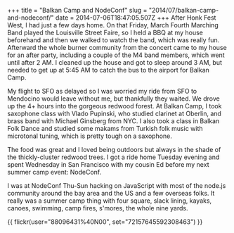 +++
title = "Balkan Camp and NodeConf"
slug = "2014/07/balkan-camp-and-nodeconf/"
date = 2014-07-06T18:47:05.507Z
+++
After Honk Fest West, I had just a few days home. On that Friday, March Fourth Marching Band played the Louisville Street Faire, so I held a BBQ at my house beforehand and then we walked to watch the band, which was really fun. Afterward the whole burner community from the concert came to my house for an after party, including a couple of the M4 band members, which went until after 2 AM. I cleaned up the house and got to sleep around 3 AM, but needed to get up at 5:45 AM to catch the bus to the airport for Balkan Camp.

My flight to SFO as delayed so I was worried my ride from SFO to Mendocino would leave without me, but thankfully they waited. We drove up the 4+ hours into the gorgeous redwood forest. At Balkan Camp, I took saxophone class with Vlado Pupinski, who studied clarinet at Oberlin, and brass band with Michael Ginsberg from NYC. I also took a class in Balkan Folk Dance and studied some makams from Turkish folk music with microtonal tuning, which is pretty tough on a saxophone.

The food was great and I loved being outdoors but always in the shade of the thickly-cluster redwood trees. I got a ride home Tuesday evening and spent Wednesday in San Francisco with my cousin Ed before my next summer camp event: NodeConf.

I was at NodeConf Thu-Sun hacking on JavaScript with most of the node.js community around the bay area and the US and a few overseas folks. It really was a summer camp thing with four square, slack lining, kayaks, canoes, swimming, camp fires, s'mores, the whole nine yards.

{{ flickr(user="88096431%40N00", set="72157645592308463") }}
